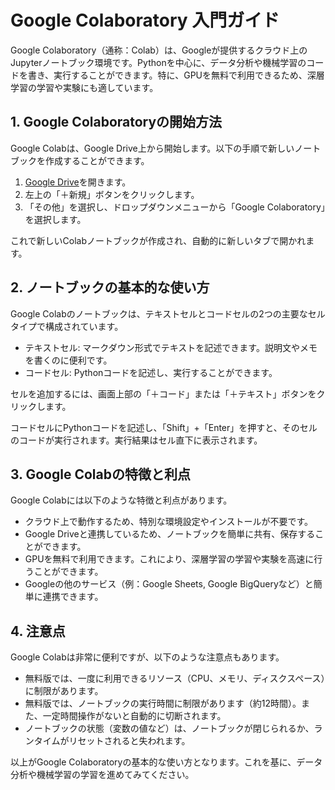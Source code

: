 
# Google Colaboratory 入門ガイド

Google Colaboratory（通称：Colab）は、Googleが提供するクラウド上のJupyterノートブック環境です。Pythonを中心に、データ分析や機械学習のコードを書き、実行することができます。特に、GPUを無料で利用できるため、深層学習の学習や実験にも適しています。

## 1. Google Colaboratoryの開始方法

Google Colabは、Google Drive上から開始します。以下の手順で新しいノートブックを作成することができます。

1. [Google Drive](https://drive.google.com/drive/u/0/)を開きます。
2. 左上の「＋新規」ボタンをクリックします。
3. 「その他」を選択し、ドロップダウンメニューから「Google Colaboratory」を選択します。

これで新しいColabノートブックが作成され、自動的に新しいタブで開かれます。

## 2. ノートブックの基本的な使い方

Google Colabのノートブックは、テキストセルとコードセルの2つの主要なセルタイプで構成されています。

- テキストセル: マークダウン形式でテキストを記述できます。説明文やメモを書くのに便利です。
- コードセル: Pythonコードを記述し、実行することができます。

セルを追加するには、画面上部の「＋コード」または「＋テキスト」ボタンをクリックします。

コードセルにPythonコードを記述し、「Shift」+「Enter」を押すと、そのセルのコードが実行されます。実行結果はセル直下に表示されます。

## 3. Google Colabの特徴と利点

Google Colabには以下のような特徴と利点があります。

- クラウド上で動作するため、特別な環境設定やインストールが不要です。
- Google Driveと連携しているため、ノートブックを簡単に共有、保存することができます。
- GPUを無料で利用できます。これにより、深層学習の学習や実験を高速に行うことができます。
- Googleの他のサービス（例：Google Sheets, Google BigQueryなど）と簡単に連携できます。

## 4. 注意点

Google Colabは非常に便利ですが、以下のような注意点もあります。

- 無料版では、一度に利用できるリソース（CPU、メモリ、ディスクスペース）に制限があります。
- 無料版では、ノートブックの実行時間に制限があります（約12時間）。また、一定時間操作がないと自動的に切断されます。
- ノートブックの状態（変数の値など）は、ノートブックが閉じられるか、ランタイムがリセットされると失われます。

以上がGoogle Colaboratoryの基本的な使い方となります。これを基に、データ分析や機械学習の学習を進めてみてください。
